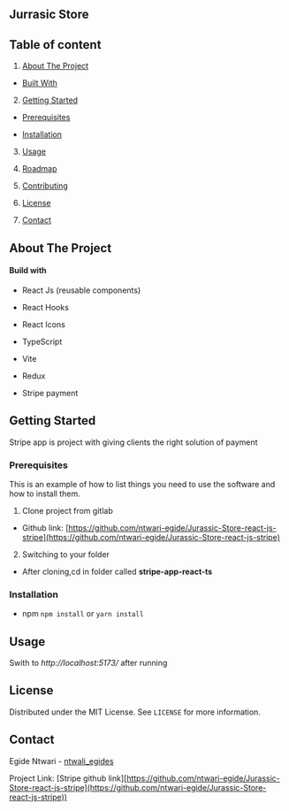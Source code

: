 
  

## Jurrasic Store

  

## [](#table-of-content)Table of content

  

1. [About The Project](https://github.com/ntwari-egide/New-readme-design/edit/master/README.md#about-the-project)

- [Built With](https://github.com/ntwari-egide/New-readme-design/edit/master/README.md#built-with)

2. [Getting Started](https://github.com/ntwari-egide/New-readme-design/edit/master/README.md#getting-started)

- [Prerequisites](https://github.com/ntwari-egide/New-readme-design/edit/master/README.md#prerequisites)

- [Installation](https://github.com/ntwari-egide/New-readme-design/edit/master/README.md#installation)

3. [Usage](https://github.com/ntwari-egide/New-readme-design/edit/master/README.md#usage)

4. [Roadmap](https://github.com/ntwari-egide/New-readme-design/edit/master/README.md#roadmap)

5. [Contributing](https://github.com/ntwari-egide/New-readme-design/edit/master/README.md#contributing)

6. [License](https://github.com/ntwari-egide/New-readme-design/edit/master/README.md#license)

7. [Contact](https://github.com/ntwari-egide/New-readme-design/edit/master/README.md#contact)

  

## [](#about-the-project)About The Project


#### [](#build-with)Build with

  

- React Js (reusable components)

- React Hooks

- React Icons

- TypeScript

- Vite

- Redux

- Stripe payment

  

## [](#getting-started)Getting Started

  

Stripe app is project with giving clients the right solution of payment

  

### [](#prerequisites)Prerequisites

  

This is an example of how to list things you need to use the software and how to install them.

  

1. Clone project from gitlab

  

- Github link: [https://github.com/ntwari-egide/Jurassic-Store-react-js-stripe](https://github.com/ntwari-egide/Jurassic-Store-react-js-stripe)

  

2. Switching to your folder

  

- After cloning,cd in folder called **stripe-app-react-ts**

  

### [](#installation)Installation

  

- npm `npm install` or `yarn install`

  

## [](#usage)Usage

  

Swith to *http://localhost:5173/* after running

  


  


## [](#license)License

  

Distributed under the MIT License. See `LICENSE` for more information.

  

## [](#contact)Contact

  

Egide Ntwari - [ntwali_egides](https://twitter.com/ntwali_egides) 
  

Project Link: [Stripe github link][https://github.com/ntwari-egide/Jurassic-Store-react-js-stripe](https://github.com/ntwari-egide/Jurassic-Store-react-js-stripe))
